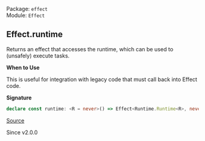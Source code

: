 Package: `effect`<br />
Module: `Effect`<br />

## Effect.runtime

Returns an effect that accesses the runtime, which can be used to (unsafely)
execute tasks.

**When to Use**

This is useful for integration with legacy code that must call back into
Effect code.

**Signature**

```ts
declare const runtime: <R = never>() => Effect<Runtime.Runtime<R>, never, R>
```

[Source](https://github.com/Effect-TS/effect/tree/main/packages/effect/src/Effect.ts#L11567)

Since v2.0.0